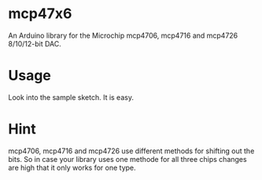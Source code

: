 # mcp47x6

An Arduino library for the Microchip mcp4706, mcp4716 and mcp4726 8/10/12-bit DAC.

# Usage

Look into the sample sketch. It is easy.

# Hint

mcp4706, mcp4716 and mcp4726 use different methods for shifting out the bits. So in case your library uses one methode for all three chips changes are high that it only works for one type.


